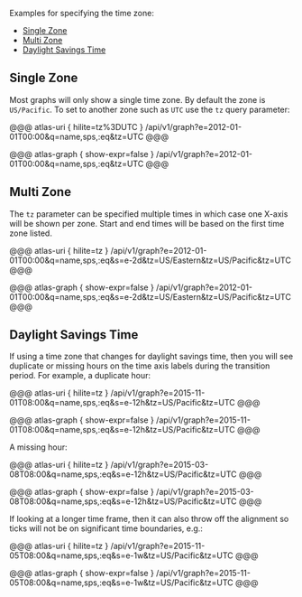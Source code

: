 Examples for specifying the time zone:

* [Single Zone](#single-zone)
* [Multi Zone](#multi-zone)
* [Daylight Savings Time](#daylight-savings-time)

## Single Zone

Most graphs will only show a single time zone. By default the zone is `US/Pacific`. To set to
another zone such as `UTC` use the `tz` query parameter:

@@@ atlas-uri { hilite=tz%3DUTC }
/api/v1/graph?e=2012-01-01T00:00&q=name,sps,:eq&tz=UTC
@@@

@@@ atlas-graph { show-expr=false }
/api/v1/graph?e=2012-01-01T00:00&q=name,sps,:eq&tz=UTC
@@@

## Multi Zone

The `tz` parameter can be specified multiple times in which case one X-axis will be shown per
zone. Start and end times will be based on the first time zone listed.

@@@ atlas-uri { hilite=tz }
/api/v1/graph?e=2012-01-01T00:00&q=name,sps,:eq&s=e-2d&tz=US/Eastern&tz=US/Pacific&tz=UTC
@@@

@@@ atlas-graph { show-expr=false }
/api/v1/graph?e=2012-01-01T00:00&q=name,sps,:eq&s=e-2d&tz=US/Eastern&tz=US/Pacific&tz=UTC
@@@

## Daylight Savings Time

If using a time zone that changes for daylight savings time, then you will see duplicate or missing
hours on the time axis labels during the transition period. For example, a duplicate hour:

@@@ atlas-uri { hilite=tz }
/api/v1/graph?e=2015-11-01T08:00&q=name,sps,:eq&s=e-12h&tz=US/Pacific&tz=UTC
@@@

@@@ atlas-graph { show-expr=false }
/api/v1/graph?e=2015-11-01T08:00&q=name,sps,:eq&s=e-12h&tz=US/Pacific&tz=UTC
@@@

A missing hour:

@@@ atlas-uri { hilite=tz }
/api/v1/graph?e=2015-03-08T08:00&q=name,sps,:eq&s=e-12h&tz=US/Pacific&tz=UTC
@@@

@@@ atlas-graph { show-expr=false }
/api/v1/graph?e=2015-03-08T08:00&q=name,sps,:eq&s=e-12h&tz=US/Pacific&tz=UTC
@@@

If looking at a longer time frame, then it can also throw off the alignment so ticks will not
be on significant time boundaries, e.g.:

@@@ atlas-uri { hilite=tz }
/api/v1/graph?e=2015-11-05T08:00&q=name,sps,:eq&s=e-1w&tz=US/Pacific&tz=UTC
@@@

@@@ atlas-graph { show-expr=false }
/api/v1/graph?e=2015-11-05T08:00&q=name,sps,:eq&s=e-1w&tz=US/Pacific&tz=UTC
@@@
